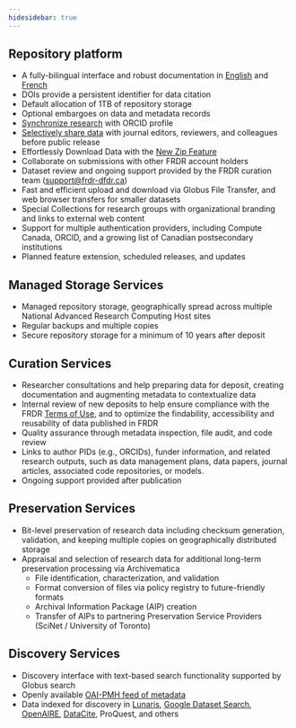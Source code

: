 ```yaml
---
hidesidebar: true
---
```

## Repository platform

* A fully-bilingual interface and robust documentation in [English](/docs/en/documentation) and [French](/docs/fr/documentation)
* DOIs provide a persistent identifier for data citation
* Default allocation of 1TB of repository storage
* Optional embargoes on data and metadata records
* [Synchronize research](dashboard.md#orcid) with ORCID profile 
* [Selectively share data](external_review.md) with journal editors, reviewers, and colleagues before public release
* Effortlessly Download Data with the [New Zip Feature](downloading.md#downloading-datasets-as-zip)
* Collaborate on submissions with other FRDR account holders
* Dataset review and ongoing support provided by the FRDR curation team ([support@frdr-dfdr.ca](mailto:support@frdr-dfdr.ca))
* Fast and efficient upload and download via Globus File Transfer, and web browser transfers for smaller datasets
* Special Collections for research groups with organizational branding and links to external web content
* Support for multiple authentication providers, including Compute Canada, ORCID, and a growing list of Canadian postsecondary institutions
* Planned feature extension, scheduled releases, and updates

## Managed Storage Services

* Managed repository storage, geographically spread across multiple National Advanced Research Computing Host sites
* Regular backups and multiple copies
* Secure repository storage for a minimum of 10 years after deposit

## Curation Services

* Researcher consultations and help preparing data for deposit, creating documentation and augmenting metadata to contextualize data
* Internal review of new deposits to help ensure compliance with the FRDR [Terms of Use](/policies/en/terms_of_use/), and to optimize the findability, accessibility and reusability of data published in FRDR
* Quality assurance through metadata inspection, file audit, and code review
* Links to author PIDs (e.g., ORCIDs), funder information, and related research outputs, such as data management plans, data papers, journal articles, associated code repositories, or models.
* Ongoing support provided after publication

## Preservation Services

* Bit-level preservation of research data including checksum generation, validation, and keeping multiple copies on geographically distributed storage
* Appraisal and selection of research data for additional long-term preservation processing via Archivematica
    * File identification, characterization, and validation
    * Format conversion of files via policy registry to future-friendly formats
    * Archival Information Package (AIP) creation
    * Transfer of AIPs to partnering Preservation Service Providers (SciNet / University of Toronto)

## Discovery Services

* Discovery interface with text-based search functionality supported by Globus search
* Openly available [OAI-PMH feed of metadata](https://www.frdr-dfdr.ca/oai/request?verb=Identify)
* Data indexed for discovery in [Lunaris](https://www.lunaris.ca/en), [Google Dataset Search](https://datasetsearch.research.google.com/), [OpenAIRE](https://explore.openaire.eu/), [DataCite](https://search.datacite.org/), ProQuest, and others 

